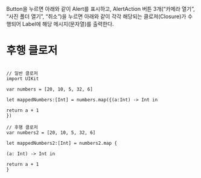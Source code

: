 
Button을 누르면 아래와 같이 Alert를 표시하고, AlertAction 버튼 3개(“카메라 열기”, “사진 폴더 열기”, “취소”)을 누르면 아래와 같이 각각 해당되는 클로져(Closure)가 수행되어 Label에 해당 메시지(문자열)를 출력한다. 

# 후행 클로저
<pre><code>
// 일반 클로저
import UIKit

var numbers = [20, 10, 5, 32, 6]

let mappedNumbers:[Int] = numbers.map({(a:Int) -> Int in

return a + 1
})

// 후행 클로저
var numbers2 = [20, 10, 5, 32, 6]

let mappedNumbers2:[Int] = numbers2.map {

(a: Int) -> Int in

return a + 1
}
</code></pre>
